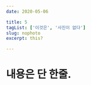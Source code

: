 ```yaml
---
date: 2020-05-06

title: 5
tagList: ['이것은', '사진이 없다']
slug: nophoto
excerpt: this?

---
```


# 내용은 단 한줄.